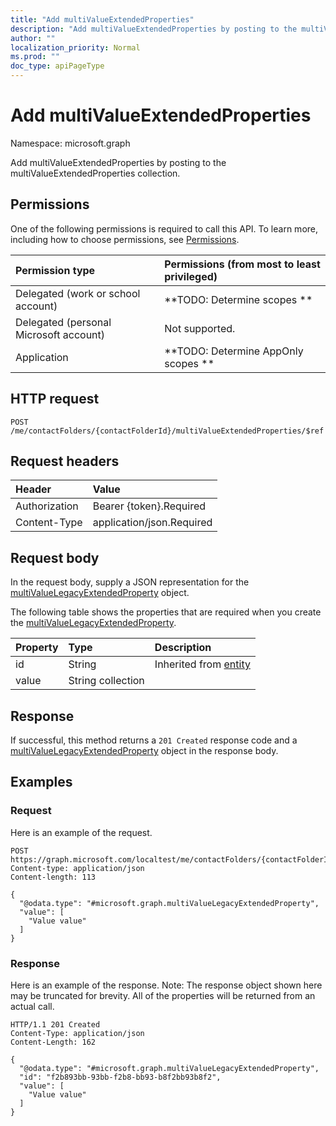 ```yaml
---
title: "Add multiValueExtendedProperties"
description: "Add multiValueExtendedProperties by posting to the multiValueExtendedProperties collection."
author: ""
localization_priority: Normal
ms.prod: ""
doc_type: apiPageType
---
```


# Add multiValueExtendedProperties

Namespace: microsoft.graph

Add multiValueExtendedProperties by posting to the multiValueExtendedProperties collection.

## Permissions
One of the following permissions is required to call this API. To learn more, including how to choose permissions, see [Permissions](/concepts/permissions-reference.md).

|Permission type|Permissions (from most to least privileged)|
|:---|:---|
|Delegated (work or school account)|**TODO: Determine scopes **|
|Delegated (personal Microsoft account)|Not supported.|
|Application|**TODO: Determine AppOnly scopes **|

## HTTP request
<!-- {
  "blockType": "ignored"
}
-->
``` http
POST /me/contactFolders/{contactFolderId}/multiValueExtendedProperties/$ref
```

## Request headers
|Header|Value|
|:---|:---|
|Authorization|Bearer {token}.Required|
|Content-Type|application/json.Required|

## Request body
In the request body, supply a JSON representation for the [multiValueLegacyExtendedProperty](../resources/multivaluelegacyextendedproperty.md) object.

The following table shows the properties that are required when you create the [multiValueLegacyExtendedProperty](../resources/multivaluelegacyextendedproperty.md).

|Property|Type|Description|
|:---|:---|:---|
|id|String| Inherited from [entity](../resources/entity.md)|
|value|String collection||



## Response
If successful, this method returns a `201 Created` response code and a [multiValueLegacyExtendedProperty](../resources/multivaluelegacyextendedproperty.md) object in the response body.

## Examples

### Request
Here is an example of the request.
<!-- {
  "blockType": "request",
  "name": "create_multivaluelegacyextendedproperty_from_"
}
-->
``` http
POST https://graph.microsoft.com/localtest/me/contactFolders/{contactFolderId}/multiValueExtendedProperties
Content-type: application/json
Content-length: 113

{
  "@odata.type": "#microsoft.graph.multiValueLegacyExtendedProperty",
  "value": [
    "Value value"
  ]
}
```

### Response
Here is an example of the response. Note: The response object shown here may be truncated for brevity. All of the properties will be returned from an actual call.
<!-- {
  "blockType": "response",
  "truncated": true,
  "@odata.type": "microsoft.graph.multivaluelegacyextendedproperty"
}
-->
``` http
HTTP/1.1 201 Created
Content-Type: application/json
Content-Length: 162

{
  "@odata.type": "#microsoft.graph.multiValueLegacyExtendedProperty",
  "id": "f2b893bb-93bb-f2b8-bb93-b8f2bb93b8f2",
  "value": [
    "Value value"
  ]
}
```

